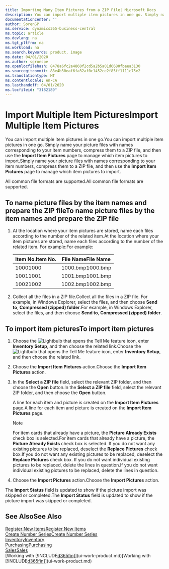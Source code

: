 ```yaml
---
title: Importing Many Item Pictures from a ZIP File| Microsoft Docs
description: You can import multiple item pictures in one go. Simply name your picture files with names corresponding to your item numbers, compress them to a zip file, and then use the Import Item Pictures page to manage which item pictures to import.
documentationcenter: ''
author: SorenGP
ms.service: dynamics365-business-central
ms.topic: article
ms.devlang: na
ms.tgt_pltfrm: na
ms.workload: na
ms.search.keywords: product, image
ms.date: 04/01/2020
ms.author: sgroespe
ms.openlocfilehash: 8478a6fc2a4860f2cd5a2b5a01d6680fbaea3130
ms.sourcegitcommit: 88e4b30eaf6fa32af0c1452ce2f85ff1111c75e2
ms.translationtype: HT
ms.contentlocale: en-CA
ms.lasthandoff: 04/01/2020
ms.locfileid: "3182189"
---
```

# <a name="import-multiple-item-pictures"></a><span data-ttu-id="b37ed-104">Import Multiple Item Pictures</span><span class="sxs-lookup"><span data-stu-id="b37ed-104">Import Multiple Item Pictures</span></span>
<span data-ttu-id="b37ed-105">You can import multiple item pictures in one go.</span><span class="sxs-lookup"><span data-stu-id="b37ed-105">You can import multiple item pictures in one go.</span></span> <span data-ttu-id="b37ed-106">Simply name your picture files with names corresponding to your item numbers, compress them to a ZIP file, and then use the **Import Item Pictures** page to manage which item pictures to import.</span><span class="sxs-lookup"><span data-stu-id="b37ed-106">Simply name your picture files with names corresponding to your item numbers, compress them to a ZIP file, and then use the **Import Item Pictures** page to manage which item pictures to import.</span></span>

<span data-ttu-id="b37ed-107">All common file formats are supported.</span><span class="sxs-lookup"><span data-stu-id="b37ed-107">All common file formats are supported.</span></span>

## <a name="to-name-picture-files-by-the-item-names-and-prepare-the-zip-file"></a><span data-ttu-id="b37ed-108">To name picture files by the item names and prepare the ZIP file</span><span class="sxs-lookup"><span data-stu-id="b37ed-108">To name picture files by the item names and prepare the ZIP file</span></span>
1. <span data-ttu-id="b37ed-109">At the location where your item pictures are stored, name each files according to the number of the related item.</span><span class="sxs-lookup"><span data-stu-id="b37ed-109">At the location where your item pictures are stored, name each files according to the number of the related item.</span></span> <span data-ttu-id="b37ed-110">For example:</span><span class="sxs-lookup"><span data-stu-id="b37ed-110">For example:</span></span>

    |<span data-ttu-id="b37ed-111">Item No.</span><span class="sxs-lookup"><span data-stu-id="b37ed-111">Item No.</span></span>|<span data-ttu-id="b37ed-112">File Name</span><span class="sxs-lookup"><span data-stu-id="b37ed-112">File Name</span></span>|
    |-|-|
    |<span data-ttu-id="b37ed-113">1000</span><span class="sxs-lookup"><span data-stu-id="b37ed-113">1000</span></span>|<span data-ttu-id="b37ed-114">1000.bmp</span><span class="sxs-lookup"><span data-stu-id="b37ed-114">1000.bmp</span></span>|
    |<span data-ttu-id="b37ed-115">1001</span><span class="sxs-lookup"><span data-stu-id="b37ed-115">1001</span></span>|<span data-ttu-id="b37ed-116">1001.bmp</span><span class="sxs-lookup"><span data-stu-id="b37ed-116">1001.bmp</span></span>|
    |<span data-ttu-id="b37ed-117">1002</span><span class="sxs-lookup"><span data-stu-id="b37ed-117">1002</span></span>|<span data-ttu-id="b37ed-118">1002.bmp</span><span class="sxs-lookup"><span data-stu-id="b37ed-118">1002.bmp</span></span>|

2. <span data-ttu-id="b37ed-119">Collect all the files in a ZIP file.</span><span class="sxs-lookup"><span data-stu-id="b37ed-119">Collect all the files in a ZIP file.</span></span> <span data-ttu-id="b37ed-120">For example, in Windows Explorer, select the files, and then choose **Send to**, **Compressed (zipped) folder**.</span><span class="sxs-lookup"><span data-stu-id="b37ed-120">For example, in Windows Explorer, select the files, and then choose **Send to**, **Compressed (zipped) folder**.</span></span>     

## <a name="to-import-item-pictures"></a><span data-ttu-id="b37ed-121">To import item pictures</span><span class="sxs-lookup"><span data-stu-id="b37ed-121">To import item pictures</span></span>
1. <span data-ttu-id="b37ed-122">Choose the ![Lightbulb that opens the Tell Me feature](media/ui-search/search_small.png "Tell me what you want to do") icon, enter **Inventory Setup**, and then choose the related link.</span><span class="sxs-lookup"><span data-stu-id="b37ed-122">Choose the ![Lightbulb that opens the Tell Me feature](media/ui-search/search_small.png "Tell me what you want to do") icon, enter **Inventory Setup**, and then choose the related link.</span></span>
2. <span data-ttu-id="b37ed-123">Choose the **Import Item Pictures** action.</span><span class="sxs-lookup"><span data-stu-id="b37ed-123">Choose the **Import Item Pictures** action.</span></span>
3. <span data-ttu-id="b37ed-124">In the **Select a ZIP file** field, select the relevant ZIP folder, and then choose the **Open** button.</span><span class="sxs-lookup"><span data-stu-id="b37ed-124">In the **Select a ZIP file** field, select the relevant ZIP folder, and then choose the **Open** button.</span></span>

    <span data-ttu-id="b37ed-125">A line for each item and picture is created on the **Import Item Pictures** page.</span><span class="sxs-lookup"><span data-stu-id="b37ed-125">A line for each item and picture is created on the **Import Item Pictures** page.</span></span>

    > [!NOTE]
    > <span data-ttu-id="b37ed-126">For item cards that already have a picture, the **Picture Already Exists** check box is selected.</span><span class="sxs-lookup"><span data-stu-id="b37ed-126">For item cards that already have a picture, the **Picture Already Exists** check box is selected.</span></span> <span data-ttu-id="b37ed-127">If you do not want any existing pictures to be replaced, deselect the **Replace Pictures** check box.</span><span class="sxs-lookup"><span data-stu-id="b37ed-127">If you do not want any existing pictures to be replaced, deselect the **Replace Pictures** check box.</span></span> <span data-ttu-id="b37ed-128">If you do not want individual existing pictures to be replaced, delete the lines in question.</span><span class="sxs-lookup"><span data-stu-id="b37ed-128">If you do not want individual existing pictures to be replaced, delete the lines in question.</span></span>

3. <span data-ttu-id="b37ed-129">Choose the **Import Pictures** action.</span><span class="sxs-lookup"><span data-stu-id="b37ed-129">Choose the **Import Pictures** action.</span></span>

<span data-ttu-id="b37ed-130">The **Import Status** field is updated to show if the picture import was skipped or completed.</span><span class="sxs-lookup"><span data-stu-id="b37ed-130">The **Import Status** field is updated to show if the picture import was skipped or completed.</span></span>       

## <a name="see-also"></a><span data-ttu-id="b37ed-131">See Also</span><span class="sxs-lookup"><span data-stu-id="b37ed-131">See Also</span></span>
[<span data-ttu-id="b37ed-132">Register New Items</span><span class="sxs-lookup"><span data-stu-id="b37ed-132">Register New Items</span></span>](inventory-how-register-new-items.md)  
[<span data-ttu-id="b37ed-133">Create Number Series</span><span class="sxs-lookup"><span data-stu-id="b37ed-133">Create Number Series</span></span>](ui-create-number-series.md)  
[<span data-ttu-id="b37ed-134">Inventory</span><span class="sxs-lookup"><span data-stu-id="b37ed-134">Inventory</span></span>](inventory-manage-inventory.md)  
[<span data-ttu-id="b37ed-135">Purchasing</span><span class="sxs-lookup"><span data-stu-id="b37ed-135">Purchasing</span></span>](purchasing-manage-purchasing.md)  
[<span data-ttu-id="b37ed-136">Sales</span><span class="sxs-lookup"><span data-stu-id="b37ed-136">Sales</span></span>](sales-manage-sales.md)  
<span data-ttu-id="b37ed-137">[Working with [!INCLUDE[d365fin](includes/d365fin_md.md)]](ui-work-product.md)</span><span class="sxs-lookup"><span data-stu-id="b37ed-137">[Working with [!INCLUDE[d365fin](includes/d365fin_md.md)]](ui-work-product.md)</span></span>

